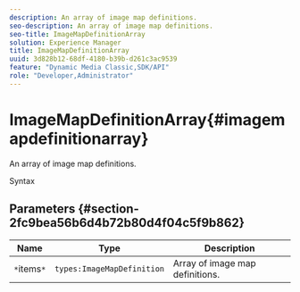 ```yaml
---
description: An array of image map definitions.
seo-description: An array of image map definitions.
seo-title: ImageMapDefinitionArray
solution: Experience Manager
title: ImageMapDefinitionArray
uuid: 3d828b12-68df-4180-b39b-d261c3ac9539
feature: "Dynamic Media Classic,SDK/API"
role: "Developer,Administrator"
---
```


# ImageMapDefinitionArray{#imagemapdefinitionarray}

An array of image map definitions.

 Syntax 

## Parameters {#section-2fc9bea56b6d4b72b80d4f04c5f9b862}

|  Name  | Type  | Description  |
|---|---|---|
|  `*`items`*`  | `types:ImageMapDefinition`  | Array of image map definitions.  |

